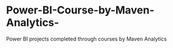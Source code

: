 # Power-BI-Course-by-Maven-Analytics-
Power BI projects completed through courses by Maven Analytics
